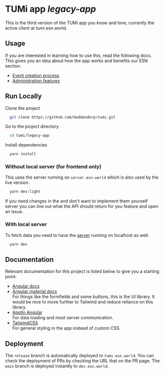 # TUMi app _legacy-app_

This is the third version of the TUMi app you know and love, currently the active client at tumi.esn.world.

## Usage

If you are interested in learning how to use this, read the following docs. This gives you an idea about how the app works and benefits our ESN section.   
 - [Event creation process](./event-journey.md)
 - [Administration features](./admin-features.md)

## Run Locally

Clone the project

```bash
  git clone https://github.com/heddendorp/tumi.git
```

Go to the project directory

```bash
  cd tumi/legacy-app
```

Install dependencies

```bash
  yarn install
```

### Without local server (for frontend only)

This uses the server running on `server.esn.world` which is also used by the live version.

```bash
  yarn dev:light
```

If you need changes in the and don't want to implement them yourself server you can line
out what the API should return for you feature and open an issue.

### With local server

To fetch data you need to have the [server](../server) running on localhost as well.

```bash
  yarn dev
```

## Documentation

Relevant documentation for this project is listed below to give you a starting point.

- [Angular docs](https://angular.io/docs)
- [Angular material docs](https://material.angular.io/components/categories)  
  For things like the formfields and some buttons, this is the UI library.
  It would be nice to move further to Tailwind and reduce reliance on this library.
- [Apollo Angular](https://apollo-angular.com/docs/)  
  For data loading and most server communication.
- [TailwindCSS](https://tailwindcss.com/docs/utility-first)  
  For general styling in the app instead of custom CSS.

## Deployment

The `release` branch is automatically deployed to `tumi.esn.world`.
You can check the deployment of PRs by checking the URL that on the PR page.
The `main` branch is deployed instantly to `dev.esn.world`.
